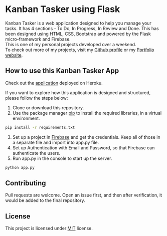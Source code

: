 # Kanban Tasker using Flask

Kanban Tasker is a web application designed to help you manage your tasks. It has 4 sections - To Do, In Progress, In Review and Done. This has been designed using HTML, CSS, Bootstrap and powered by the Flask micro-framework and Firebase.  
This is one of my personal projects developed over a weekend.  
To check out more of my projects, visit my [Github profile](https://github.com/romeo611199/) or my [Portfolio website](https://romaxrajeev.in).

## How to use this Kanban Tasker App

Check out the [application](https://kanban-tasker-flask.herokuapp.com/) deployed on Heroku.  

If you want to explore how this application is designed and structured, please follow the steps below:

1. Clone or download this repository.  
2. Use the package manager [pip](https://pip.pypa.io/en/stable/) to install the required libraries, in a virtual environment.

```bash
pip install -r requirements.txt
```
3. Set up a project in [Firebase](https://firebase.google.com/) and get the credentials. Keep all of those in a separate file and import into app.py file.
4. Set up Authentication with Email and Password, so that Firebase can authenticate the users.
5. Run app.py in the console to start up the server.

```bash
python app.py
```


## Contributing
Pull requests are welcome. Open an issue first, and then after verification, it would be added to the final repository.

## License
This project is licensed under [MIT](https://github.com/romeo611199/kanban-tasker-flask/blob/main/LICENSE) license.
